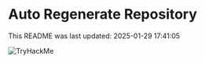 # Auto Regenerate Repository

This README was last updated: 2025-01-29 17:41:05

 ![TryHackMe](https://tryhackme.com/badge/533634)